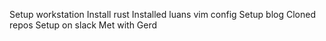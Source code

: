 Setup workstation
Install rust
Installed luans vim config
Setup blog
Cloned repos
Setup on slack
Met with Gerd
